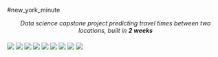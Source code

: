 #new_york_minute

<p align="center"><i>Data science capstone project predicting travel times between two locations, built in <b>2 weeks</b></i></p>

<img src="img/09_Vicky_Andonova_01.png" align="middle"/>
<img src="img/09_Vicky_Andonova_02.png" align="middle"/>
<img src="img/09_Vicky_Andonova_03.png" align="middle"/>
<img src="img/09_Vicky_Andonova_04.png" align="middle"/>
<img src="img/09_Vicky_Andonova_05.png" align="middle"/>
<img src="img/09_Vicky_Andonova_06.png" align="middle"/>
<img src="img/09_Vicky_Andonova_07.png" align="middle"/>
<img src="img/09_Vicky_Andonova_08.png" align="middle"/>
<img src="img/09_Vicky_Andonova_09.png" align="middle"/>
